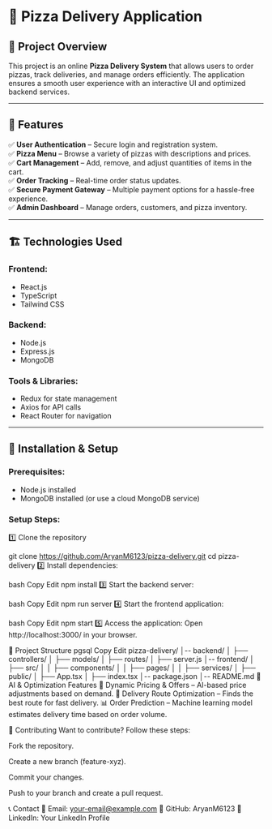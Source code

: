 # 🍕 Pizza Delivery Application  

## 📌 Project Overview  
This project is an online **Pizza Delivery System** that allows users to order pizzas, track deliveries, and manage orders efficiently. The application ensures a smooth user experience with an interactive UI and optimized backend services.  

---

## 🚀 Features  
✅ **User Authentication** – Secure login and registration system.  
✅ **Pizza Menu** – Browse a variety of pizzas with descriptions and prices.  
✅ **Cart Management** – Add, remove, and adjust quantities of items in the cart.  
✅ **Order Tracking** – Real-time order status updates.  
✅ **Secure Payment Gateway** – Multiple payment options for a hassle-free experience.  
✅ **Admin Dashboard** – Manage orders, customers, and pizza inventory.  

---

## 🏗️ Technologies Used  

### **Frontend:**  
- React.js  
- TypeScript  
- Tailwind CSS  

### **Backend:**  
- Node.js  
- Express.js  
- MongoDB  

### **Tools & Libraries:**  
- Redux for state management  
- Axios for API calls  
- React Router for navigation  

---

## 🔧 Installation & Setup  

### **Prerequisites:**  
- Node.js installed  
- MongoDB installed (or use a cloud MongoDB service)  

### **Setup Steps:**  

1️⃣ Clone the repository  
   
   git clone https://github.com/AryanM6123/pizza-delivery.git
   cd pizza-delivery
2️⃣ Install dependencies:

bash
Copy
Edit
npm install
3️⃣ Start the backend server:

bash
Copy
Edit
npm run server
4️⃣ Start the frontend application:

bash
Copy
Edit
npm start
5️⃣ Access the application:
Open http://localhost:3000/ in your browser.

📂 Project Structure
pgsql
Copy
Edit
pizza-delivery/
│-- backend/
│   ├── controllers/
│   ├── models/
│   ├── routes/
│   ├── server.js
│-- frontend/
│   ├── src/
│   │   ├── components/
│   │   ├── pages/
│   │   ├── services/
│   ├── public/
│   ├── App.tsx
│   ├── index.tsx
│-- package.json
│-- README.md
🔬 AI & Optimization Features
📍 Dynamic Pricing & Offers – AI-based price adjustments based on demand.
🚚 Delivery Route Optimization – Finds the best route for fast delivery.
📊 Order Prediction – Machine learning model estimates delivery time based on order volume.

🤝 Contributing
Want to contribute? Follow these steps:

Fork the repository.

Create a new branch (feature-xyz).

Commit your changes.

Push to your branch and create a pull request.

📞 Contact
📧 Email: your-email@example.com
🐙 GitHub: AryanM6123
🔗 LinkedIn: Your LinkedIn Profile
